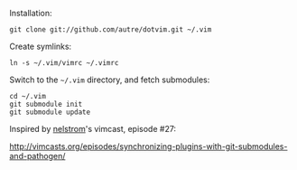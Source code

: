 
Installation:

    git clone git://github.com/autre/dotvim.git ~/.vim

Create symlinks:

    ln -s ~/.vim/vimrc ~/.vimrc

Switch to the `~/.vim` directory, and fetch submodules:

    cd ~/.vim
    git submodule init
    git submodule update

Inspired by [nelstrom](http://github.com/nelstrom)'s vimcast, episode #27:

http://vimcasts.org/episodes/synchronizing-plugins-with-git-submodules-and-pathogen/


